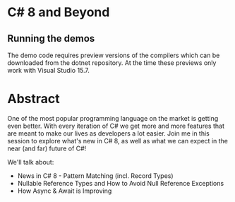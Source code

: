 # C# 8 and Beyond

## Running the demos
The demo code requires preview versions of the compilers which can be downloaded from the dotnet repository. At the time these previews only work with Visual Studio 15.7.

# Abstract
One of the most popular programming language on the market is getting even better. With every iteration of C# we get more and more features that are meant to make our lives as developers a lot easier. Join me in this session to explore what's new in C# 8, as well as what we can expect in the near (and far) future of C#! 

We'll talk about: 
- News in C# 8 - Pattern Matching (incl. Record Types) 
- Nullable Reference Types and How to Avoid Null Reference Exceptions 
- How Async & Await is Improving